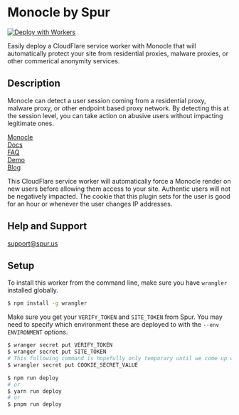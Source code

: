 # Monocle by Spur
[![Deploy with Workers](https://deploy.workers.cloudflare.com/button)](https://deploy.workers.cloudflare.com/?url=https://github.com/spurintel/monocle-plugin-cloudflare/tree/main/)

Easily deploy a CloudFlare service worker with Monocle that will automatically protect your site from residential proxies, malware proxies, or other commerical anonymity services.

## Description

Monocle can detect a user session coming from a residential proxy, malware proxy, or other endpoint based proxy network. By detecting this at the session level, you can take action on abusive users without impacting legitimate ones.

[Monocle](https://spur.us/monocle)  
[Docs](https://docs.spur.us/#/monocle)  
[FAQ](https://spur.us/monocle/#faqs)  
[Demo](https://spur.us/app/demos/monocle/form)  
[Blog](https://spur.us/announcing-monocle-community-edition) 

This CloudFlare service worker will automatically force a Monocle render on new users before allowing them access to your site. Authentic users will not be negatively impacted. The cookie that this plugin sets for the user is good for an hour or whenever the user changes IP addresses.

## Help and Support

support@spur.us

## Setup

To install this worker from the command line, make sure you have `wrangler` installed globally.

```sh
$ npm install -g wrangler
```

Make sure you get your `VERIFY_TOKEN` and `SITE_TOKEN` from Spur. You may need to specify which environment these are deployed to with the `--env ENVIRONMENT` options.

```sh
$ wranger secret put VERIFY_TOKEN
$ wranger secret put SITE_TOKEN
# This following command is hopefully only temporary until we come up with a stateful solution. This is similar to what is done in our NGINX version
$ wrangler secret put COOKIE_SECRET_VALUE
```

```sh
$ npm run deploy
# or
$ yarn run deploy
# or
$ pnpm run deploy
```
